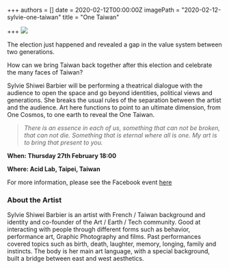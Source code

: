 +++
authors = []
date = 2020-02-12T00:00:00Z
imagePath = "2020-02-12-sylvie-one-taiwan"
title = "One Taiwan"

+++
![](/images/2020/02/12/2020-02-12-sylvie-one-taiwan.jpg)

The election just happened and revealed a gap in the value system between two generations.

How can we bring Taiwan back together after this election and celebrate the many faces of Taiwan?

Sylvie Shiwei Barbier will be performing a theatrical dialogue with the audience to open the space and go beyond identities, political views and generations. She breaks the usual rules of the separation between the artist and the audience. Art here functions to point to an ultimate dimension, from One Cosmos, to one earth to reveal the One Taiwan.

> _There is an essence in each of us, something that can not be broken, that can not die. Something that is eternal where all is one. My art is to bring that present to you._

**When: Thursday 27th February 18:00**

**Where: Acid Lab, Taipei, Taiwan**

For more information, please see the Facebook event [here](https://www.facebook.com/events/212832703212522/ "here")

### About the Artist

Sylvie Shiwei Barbier is an artist with French / Taiwan background and identity and co-founder of the Art / Earth / Tech community. Good at interacting with people through different forms such as behavior, performance art, Graphic Photography and films. Past performances covered topics such as birth, death, laughter, memory, longing, family and instincts. The body is her main art language, with a special background, built a bridge between east and west aesthetics.